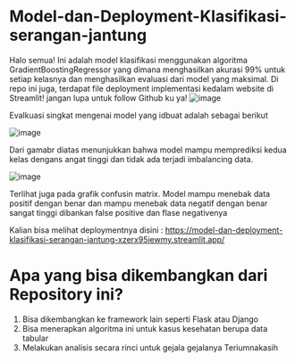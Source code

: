 # Model-dan-Deployment-Klasifikasi-serangan-jantung
Halo semua! Ini adalah model klasifikasi menggunakan algoritma GradientBoostingRegressor yang dimana menghasilkan akurasi 99% untuk setiap kelasnya dan menghasilkan evaluasi dari model yang maksimal. Di repo ini juga, terdapat file deployment implementasi kedalam website di Streamlit! jangan lupa untuk follow Github ku ya!
![image](https://github.com/Mazcho/Model-dan-Deployment-Klasifikasi-serangan-jantung/assets/77985996/f917b649-3429-4733-988c-460222081c9e)

Evalkuasi singkat mengenai model yang idbuat adalah sebagai berikut

![image](https://github.com/Mazcho/Model-dan-Deployment-Klasifikasi-serangan-jantung/assets/77985996/74ec015e-cbdf-4c96-a172-4bfc8c7061fe)

Dari gamabr diatas menunjukkan bahwa model mampu memprediksi kedua kelas dengans angat tinggi dan tidak ada terjadi imbalancing data. 

![image](https://github.com/Mazcho/Model-dan-Deployment-Klasifikasi-serangan-jantung/assets/77985996/c6240530-51d8-4a10-89e1-fd7c88c8dd95)

Terlihat juga pada grafik confusin matrix. Model mampu menebak data positif dengan benar dan mampu menebak data negatif dengan benar sangat tinggi dibankan false positive dan flase negativenya

Kalian bisa melihat deploymentnya disini :
https://model-dan-deployment-klasifikasi-serangan-jantung-xzerx95iewmy.streamlit.app/

# Apa yang bisa dikembangkan dari Repository ini?
1. Bisa dikembangkan ke framework lain seperti Flask atau Django
2. Bisa menerapkan algoritma ini untuk kasus kesehatan berupa data tabular
3. Melakukan analisis secara rinci untuk gejala gejalanya
Teriumnakasih




